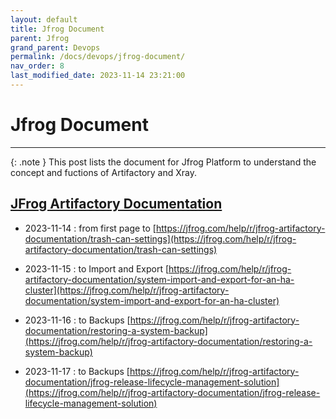 ```yaml
---
layout: default
title: Jfrog Document
parent: Jfrog
grand_parent: Devops
permalink: /docs/devops/jfrog-document/
nav_order: 8
last_modified_date: 2023-11-14 23:21:00
---
```


# Jfrog Document

---


{: .note }
This post lists the document for Jfrog Platform to understand the concept and fuctions of Artifactory and Xray.



## [JFrog Artifactory Documentation](https://jfrog.com/help/r/jfrog-artifactory-documentation)

- 2023-11-14 : from first page to [https://jfrog.com/help/r/jfrog-artifactory-documentation/trash-can-settings](https://jfrog.com/help/r/jfrog-artifactory-documentation/trash-can-settings)

- 2023-11-15 : to Import and Export [https://jfrog.com/help/r/jfrog-artifactory-documentation/system-import-and-export-for-an-ha-cluster](https://jfrog.com/help/r/jfrog-artifactory-documentation/system-import-and-export-for-an-ha-cluster)

- 2023-11-16 : to Backups [https://jfrog.com/help/r/jfrog-artifactory-documentation/restoring-a-system-backup](https://jfrog.com/help/r/jfrog-artifactory-documentation/restoring-a-system-backup)

- 2023-11-17 : to Backups [https://jfrog.com/help/r/jfrog-artifactory-documentation/jfrog-release-lifecycle-management-solution](https://jfrog.com/help/r/jfrog-artifactory-documentation/jfrog-release-lifecycle-management-solution)
